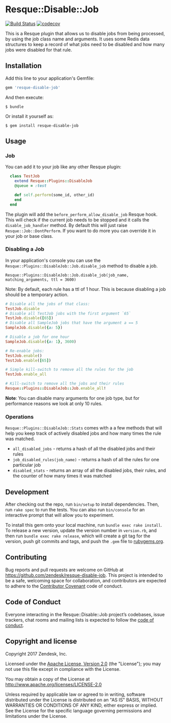 # Resque::Disable::Job

[![Build Status](https://travis-ci.org/zendesk/resque-disable-job.svg?branch=master)](https://travis-ci.org/zendesk/resque-disable-job)
[![codecov](https://codecov.io/gh/zendesk/resque-disable-job/branch/master/graph/badge.svg)](https://codecov.io/gh/zendesk/resque-disable-job)


This is a Resque plugin that allows us to disable jobs from being processed, by using the job class name and arguments.
It uses some Redis data structures to keep a record of what jobs need to be disabled and how many jobs were disabled for that rule.

## Installation

Add this line to your application's Gemfile:

```ruby
gem 'resque-disable-job'
```

And then execute:

    $ bundle

Or install it yourself as:

    $ gem install resque-disable-job

## Usage

### Job
You can add it to your job like any other Resque plugin:

```ruby
  class TestJob
    extend Resque::Plugins::DisableJob
    @queue = :test

    def self.perform(some_id, other_id)
    end
  end
```
The plugin will add the `before_perform_allow_disable_job` Resque hook. This will check if the current job needs to be stopped and it calls the `disable_job_handler` method.
By default this will just raise `Resque::Job::DontPerform`. If you want to do more you can override it in your job or base class.

### Disabling a Job

In your application's console you can use the `Resque::Plugins::DisableJob::Job.disable_job` method to disable a job.

`Resque::Plugins::DisableJob::Job.disable_job(job_name, matching_arguments, ttl = 3600)`

Note: By default, each rule has a ttl of 1 hour. This is because disabling a job should be a temporary action.

```ruby
# Disable all the jobs of that class:
TestJob.disable
# Disable all TestJob jobs with the first argument `65` 
TestJob.disable([65])
# Disable all SampleJob jobs that have the argument a == 5
SampleJob.disable({a: 5})

# Disable a job for one hour
SampleJob.disable({a: 1}, 3600)

# Re-enable jobs:
TestJob.enable()
TestJob.enable([65])

# Simple kill-switch to remove all the rules for the job
TestJob.enable_all

# Kill-switch to remove all the jobs and their rules
Resque::Plugins::DisableJob::Job.enable_all!
```

**Note**: You can disable many arguments for one job type, but for performance reasons we look at only 10 rules.

### Operations

`Resque::Plugins::DisableJob::Stats` comes with a a few methods that will help you keep track of actively disabled jobs and how many times the rule was matched.

* `all_disabled_jobs` - returns a hash of all the disabled jobs and their rules 
* `job_disabled_rules(job_name)` - returns a hash of all the rules for one particular job 
* `disabled_stats` - returns an array of all the disabled jobs, their rules, and the counter of how many times it was matched 

## Development

After checking out the repo, run `bin/setup` to install dependencies. Then, run `rake spec` to run the tests. You can also run `bin/console` for an interactive prompt that will allow you to experiment.

To install this gem onto your local machine, run `bundle exec rake install`. To release a new version, update the version number in `version.rb`, and then run `bundle exec rake release`, which will create a git tag for the version, push git commits and tags, and push the `.gem` file to [rubygems.org](https://rubygems.org).

## Contributing

Bug reports and pull requests are welcome on GitHub at https://github.com/zendesk/resque-disable-job. This project is intended to be a safe, welcoming space for collaboration, and contributors are expected to adhere to the [Contributor Covenant](http://contributor-covenant.org) code of conduct.

## Code of Conduct

Everyone interacting in the Resque::Disable::Job project’s codebases, issue trackers, chat rooms and mailing lists is expected to follow the [code of conduct](https://github.com/zendesk/resque-disable-job/blob/master/CODE_OF_CONDUCT.md).

## Copyright and license

Copyright 2017 Zendesk, Inc.

Licensed under the [Apache License, Version 2.0](https://opensource.org/licenses/Apache-2.0) (the "License"); you may not use this file except in compliance with the License.

You may obtain a copy of the License at
http://www.apache.org/licenses/LICENSE-2.0

Unless required by applicable law or agreed to in writing, software distributed under the License is distributed on an "AS IS" BASIS, WITHOUT WARRANTIES OR CONDITIONS OF ANY KIND, either express or implied. See the License for the specific language governing permissions and limitations under the License.
